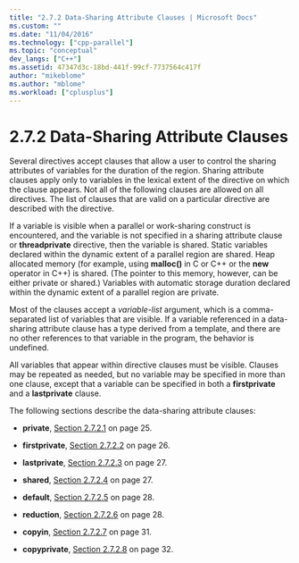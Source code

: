 ```yaml
---
title: "2.7.2 Data-Sharing Attribute Clauses | Microsoft Docs"
ms.custom: ""
ms.date: "11/04/2016"
ms.technology: ["cpp-parallel"]
ms.topic: "conceptual"
dev_langs: ["C++"]
ms.assetid: 47347d3c-18bd-441f-99cf-7737564c417f
author: "mikeblome"
ms.author: "mblome"
ms.workload: ["cplusplus"]
---
```

# 2.7.2 Data-Sharing Attribute Clauses
Several directives accept clauses that allow a user to control the sharing attributes of variables for the duration of the region. Sharing attribute clauses apply only to variables in the lexical extent of the directive on which the clause appears. Not all of the following clauses are allowed on all directives. The list of clauses that are valid on a particular directive are described with the directive.  
  
 If a variable is visible when a parallel or work-sharing construct is encountered, and the variable is not specified in a sharing attribute clause or **threadprivate** directive, then the variable is shared. Static variables declared within the dynamic extent of a parallel region are shared. Heap allocated memory (for example, using **malloc()** in C or C++ or the **new** operator in C++) is shared. (The pointer to this memory, however, can be either private or shared.) Variables with automatic storage duration declared within the dynamic extent of a parallel region are private.  
  
 Most of the clauses accept a *variable-list* argument, which is a comma-separated list of variables that are visible. If a variable referenced in a data-sharing attribute clause has a type derived from a template, and there are no other references to that variable in the program, the behavior is undefined.  
  
 All variables that appear within directive clauses must be visible. Clauses may be repeated as needed, but no variable may be specified in more than one clause, except that a variable can be specified in both a **firstprivate** and a **lastprivate** clause.  
  
 The following sections describe the data-sharing attribute clauses:  
  
-   **private**, [Section 2.7.2.1](../../parallel/openmp/2-7-2-1-private.md) on page 25.  
  
-   **firstprivate**, [Section 2.7.2.2](../../parallel/openmp/2-7-2-2-firstprivate.md) on page 26.  
  
-   **lastprivate**, [Section 2.7.2.3](../../parallel/openmp/2-7-2-3-lastprivate.md) on page 27.  
  
-   **shared**, [Section 2.7.2.4](../../parallel/openmp/2-7-2-4-shared.md) on page 27.  
  
-   **default**, [Section 2.7.2.5](../../parallel/openmp/2-7-2-5-default.md) on page 28.  
  
-   **reduction**, [Section 2.7.2.6](../../parallel/openmp/2-7-2-6-reduction.md) on page 28.  
  
-   **copyin**, [Section 2.7.2.7](../../parallel/openmp/2-7-2-7-copyin.md) on page 31.  
  
-   **copyprivate**, [Section 2.7.2.8](../../parallel/openmp/2-7-2-8-copyprivate.md) on page 32.